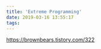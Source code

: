 ```yaml
---
title: 'Extreme Programming'
date: 2019-03-16 13:55:17
tags:
---
```


https://brownbears.tistory.com/322

<!-- more -->